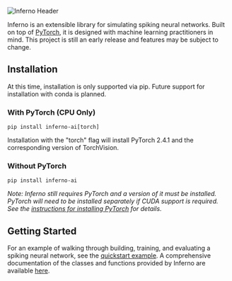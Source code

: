 ![Inferno Header](https://raw.githubusercontent.com/mdominijanni/inferno/dev/misc/assets/inferno-header-github.png)

Inferno is an extensible library for simulating spiking neural networks. Built on top of [PyTorch](https://github.com/pytorch/pytorch), it is designed with machine learning practitioners in mind. This project is still an early release and features may be subject to change.

## Installation

At this time, installation is only supported via pip. Future support for installation with conda is planned.

### With PyTorch (CPU Only)

```
pip install inferno-ai[torch]
```

Installation with the "torch" flag will install PyTorch 2.4.1 and the corresponding version of TorchVision.

### Without PyTorch

```
pip install inferno-ai
```

_Note: Inferno still requires PyTorch and a version of it must be installed. PyTorch will need to be installed separately if CUDA support is required. See the [instructions for installing PyTorch](https://pytorch.org/get-started/locally/) for details._

## Getting Started

For an example of walking through building, training, and evaluating a spiking neural network, see the [quickstart example](https://docs.inferno-ai.dev/en/latest/examples/quickstart.html#quickstart). A comprehensive documentation of the classes and functions provided by Inferno are available [here](https://docs.inferno-ai.dev/en/latest/reference/index.html#api-reference).
